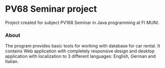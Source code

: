 # PV68 Seminar project
Project created for subject PV168 Seminar in Java programming at FI MUNI.

### About

The program provides basic tools for working with database for car rental.
 It contains Web application with completely responsive design and desktop 
 application with localization to 3 different languages: English,
 German and Italian.
